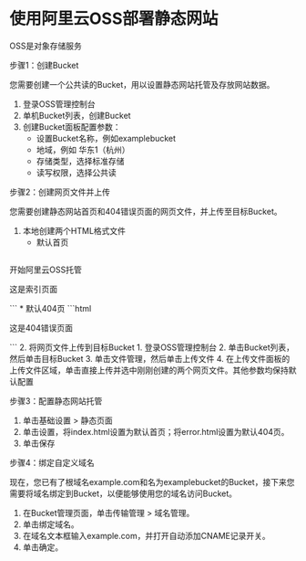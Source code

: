 # 使用阿里云OSS部署静态网站

OSS是对象存储服务

步骤1：创建Bucket

您需要创建一个公共读的Bucket，用以设置静态网站托管及存放网站数据。

1. 登录OSS管理控制台
2. 单机Bucket列表，创建Bucket
3. 创建Bucket面板配置参数：
    * 设置Bucket名称，例如examplebucket
    * 地域，例如 华东1（杭州）
    * 存储类型，选择标准存储
    * 读写权限，选择公共读

步骤2：创建网页文件并上传

您需要创建静态网站首页和404错误页面的网页文件，并上传至目标Bucket。

1. 本地创建两个HTML格式文件
    * 默认首页
    ```html
<html>
    <head>
       <title>Hello OSS!</title>
       <meta charset="utf-8">
    </head>
    <body>
       <p>开始阿里云OSS托管</p>
       <p>这是索引页面</p>
    </body>
</html>
    ```
    * 默认404页
    ```html
<html>
<head>
   <title>Hello OSS!</title>
   <meta charset="utf-8">
</head>
<body>
   <p>这是404错误页面</p>
</body>
</html> 
    ```
2. 将网页文件上传到目标Bucket
    1. 登录OSS管理控制台
    2. 单击Bucket列表，然后单击目标Bucket
    3. 单击文件管理，然后单击上传文件
    4. 在上传文件面板的上传文件区域，单击直接上传并选中刚刚创建的两个网页文件。其他参数均保持默认配置

步骤3：配置静态网站托管

1. 单击基础设置 > 静态页面
2. 单击设置，将index.html设置为默认首页；将error.html设置为默认404页。
3. 单击保存

步骤4：绑定自定义域名

现在，您已有了根域名example.com和名为examplebucket的Bucket，接下来您需要将域名绑定到Bucket，以便能够使用您的域名访问Bucket。

1. 在Bucket管理页面，单击传输管理 > 域名管理。
2. 单击绑定域名。
3. 在域名文本框输入example.com，并打开自动添加CNAME记录开关。
4. 单击确定。
